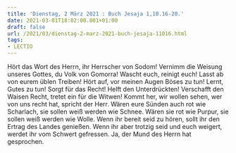 ```yaml
---
title: 'Dienstag, 2 März 2021 : Buch Jesaja 1,10.16-20.'
date: 2021-03-01T18:02:00.001+01:00
draft: false
url: /2021/03/dienstag-2-marz-2021-buch-jesaja-11016.html
tags: 
- LECTIO
---
```


Hört das Wort des Herrn, ihr Herrscher von Sodom! Vernimm die Weisung unseres Gottes, du Volk von Gomorra! Wascht euch, reinigt euch! Lasst ab von eurem üblen Treiben! Hört auf, vor meinen Augen Böses zu tun! Lernt, Gutes zu tun! Sorgt für das Recht! Helft den Unterdrückten! Verschafft den Waisen Recht, tretet ein für die Witwen! Kommt her, wir wollen sehen, wer von uns recht hat, spricht der Herr. Wären eure Sünden auch rot wie Scharlach, sie sollen weiß werden wie Schnee. Wären sie rot wie Purpur, sie sollen weiß werden wie Wolle. Wenn ihr bereit seid zu hören, sollt ihr den Ertrag des Landes genießen. Wenn ihr aber trotzig seid und euch weigert, werdet ihr vom Schwert gefressen. Ja, der Mund des Herrn hat gesprochen.